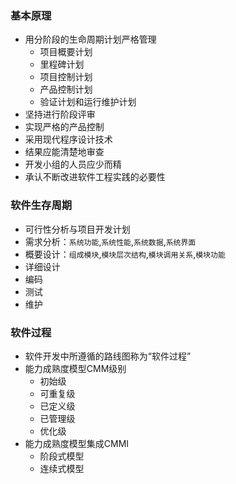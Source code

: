 ### 基本原理
  + 用分阶段的生命周期计划严格管理
    + 项目概要计划
    + 里程碑计划
    + 项目控制计划
    + 产品控制计划
    + 验证计划和运行维护计划
  + 坚持进行阶段评审
  + 实现严格的产品控制
  + 采用现代程序设计技术
  + 结果应能清楚地审查
  + 开发小组的人员应少而精
  + 承认不断改进软件工程实践的必要性
### 软件生存周期
  + 可行性分析与项目开发计划
  + 需求分析：`系统功能`,`系统性能`,`系统数据`,`系统界面`
  + 概要设计：`组成模块`,`模块层次结构`,`模块调用关系`,`模块功能`
  + 详细设计
  + 编码
  + 测试
  + 维护
### 软件过程
  + 软件开发中所遵循的路线图称为“软件过程”
  + 能力成熟度模型CMM级别
    + 初始级
    + 可重复级
    + 已定义级
    + 已管理级
    + 优化级
  + 能力成熟度模型集成CMMI
    + 阶段式模型
    + 连续式模型

